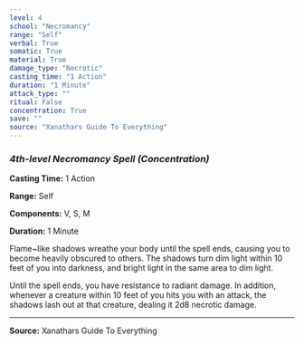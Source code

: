 ```yaml
---
level: 4
school: "Necromancy"
range: "Self"
verbal: True
somatic: True
material: True
damage_type: "Necrotic"
casting_time: "1 Action"
duration: "1 Minute"
attack_type: ""
ritual: False
concentration: True
save: ""
source: "Xanathars Guide To Everything"
---
```


### *4th-level Necromancy Spell* *(Concentration)*

**Casting Time:** 1 Action

**Range:** Self

**Components:** V, S, M

**Duration:** 1 Minute

Flame~like shadows wreathe your body until the spell ends, causing you to become heavily obscured to others. The shadows turn dim light within 10 feet of you into darkness, and bright light in the same area to dim light.
 
 Until the spell ends, you have resistance to radiant damage. In addition, whenever a creature within 10 feet of you hits you with an attack, the shadows lash out at that creature, dealing it 2d8 necrotic damage.

---
**Source:** Xanathars Guide To Everything
